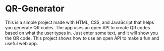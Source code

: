 # QR-Generator
This is a simple project made with HTML, CSS, and JavaScript that helps you generate QR codes. The app uses an open API to create QR codes based on what the user types in. Just enter some text, and it will show you the QR code. This project shows how to use an open API to make a fun and useful web app.

